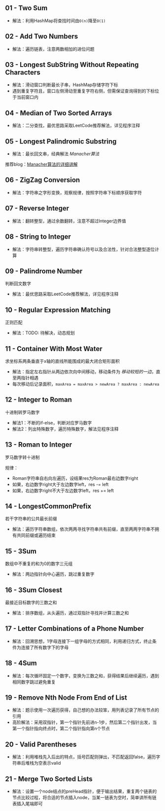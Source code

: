 ## 01 - Two Sum
- 解法：利用HashMap将查找时间由`O(n)`降至`O(1)`

## 02 - Add Two Numbers
- 解法：遍历链表，注意两数相加的进位问题

## 03 - Longest SubString Without Repeating Characters
 - 解法：滑动窗口判断最长子串，HashMap存储字符下标
 - 遇到重复字符且，窗口左侧滑动至重复字符右侧，但需保证查询得到的下标位于当前窗口内

## 04 - Median of Two Sorted Arrays
- 解法：二分查找，最优思路采取LeetCode推荐解法，详见程序注释

## 05 - Longest Palindromic Substring
- 解法：最长回文串，经典解法 *Manacher算法*

推荐blog：[Manacher算法的详细讲解](https://www.jianshu.com/p/116aa58b7d81)

## 06 - ZigZag Conversion
- 解法：字符串之字形变换，观察规律，按照字符串下标顺序获取字符

## 07 - Reverse Integer
- 解法：翻转整型，通过余数翻转，注意不超过Integer边界值

## 08 - String to Integer
- 解法：字符串转整型，遍历字符串确认符号以及合法性，针对合法整型逐位计算
  
## 09 - Palindrome Number
判断回文数字
- 解法：最优思路采取LeetCode推荐解法，详见程序注释

## 10 - Regular Expression Matching
正则匹配
- 解法：TODO: 待解决，动态规划

## 11 - Container With Most Water
求坐标系两条垂直于x轴的直线所能围成的最大闭合矩形面积

- 解法：指定左右指针从两边依次向中间移动，移动条件为 *移动较短的一边*，直至两指针相遇
- 每次移动后记录面积，`maxArea = maxArea > newArea ? maxArea : newArea`

## 12 - Integer to Roman
十进制转罗马数字

- 解法1：不断的if-else，判断对应罗马数字
- 解法2：列出特殊数字，遍历特殊数字，解法见程序注释

## 13 - Roman to Integer
罗马数字转十进制

规律：
- Roman字符串自右向左遍历，设结果res为Roman最右边数字right
- 如果，右边数字right大于左边数字left，res -= left
- 如果，右边数字right不大于左边数字left，res += left

## 14 - LongestCommonPrefix
若干字符串的公共最长前缀

- 解法：遍历字符串数组，依次两两寻找字符串共有前缀，直至两两字符串不拥有共同前缀或遍历结束

## 15 - 3Sum
数组中不重复的和为0的数字三元组

- 解法：两边指针向中心遍历，跳过重复数字

## 16 - 3Sum Closest
最接近目标数字的三数之和

- 解法：排序数组，从头遍历，通过双指针寻找并计算三数之和

## 17 - Letter Combinations of a Phone Number

- 解法：回溯思想，1字母连接下一组字母的方式相同，利用递归方式，终止条件为连接了所有数字下的字母

## 18 - 4Sum

- 解法：每次循环固定一个数字，变换为三数之和，获得结果后继续遍历，遇到相同数字跳过避免重复

## 19 - Remove Nth Node From End of List

- 解法：题示使用一次遍历获得，自己想的办法较笨，用列表记录了所有节点的引用
- 高阶解法：采用双指针，第一个指针先前进n-1步，然后第二个指针出发，当第一个指针指向终点时，第二个指针指向第n个节点

## 20 - Valid Parentheses

- 解法：利用堆栈先入后出的特点，括号匹配则弹出，不匹配返回false，遍历字符串后堆栈为空表示valid

## 21 - Merge Two Sorted Lists

- 解法：设置一个node结点的preHead指针，便于输出结果，重复两个链表的节点比较过程，将合适的节点插入node，当某一链表为空时，简单讲所有链表插入尾端即可
